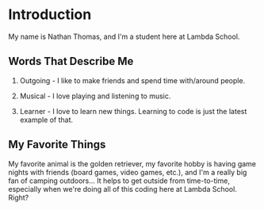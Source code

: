 # Introduction

My name is Nathan Thomas, and I'm a student here at Lambda School.

## Words That Describe Me

1. Outgoing - I like to make friends and spend time with/around people.

2. Musical - I love playing and listening to music.

3. Learner - I love to learn new things. Learning to code is just the latest example of that.

## My Favorite Things

My favorite animal is the golden retriever, my favorite hobby is having game nights with friends (board games, video games, etc.), and I'm a really big fan of camping outdoors... It helps to get outside from time-to-time, especially when we're doing all of this coding here at Lambda School. Right?
